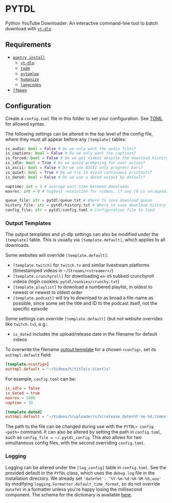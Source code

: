 # PYTDL
Python YouTube Downloader: An interactive command-line tool to batch download with [`yt-dlp`](https://github.com/yt-dlp/yt-dlp)

## Requirements

- [`poetry install`](https://python-poetry.org/)
  + [`yt-dlp`](https://github.com/yt-dlp/yt-dlp)
  + [`tqdm`](https://github.com/tqdm/tqdm)
  + [`pytomlpp`](https://pypi.org/project/pytomlpp/)
  + [`humanize`](https://github.com/jmoiron/humanize)
  + [`langcodes`](https://pypi.org/project/langcodes/)
- [`ffmpeg`](https://ffmpeg.org)

## Configuration

Create a `config.toml` file in this folder to set your configuration. See [TOML](toml.io/en/) for allowed syntax.

The following settings can be altered in the top level of the config file, where they must all appear before any `[template]` tables:

```py
is_audio: bool = False # Do we only want the audio files?
is_captions: bool = False # Do we only want the captions?
is_forced: bool = False # Do we get videos despite the download history?
is_idle: bool = True # Do we avoid prompting for user action?
is_ascii: bool = False # Do we use ASCII only progress bars?
is_quiet: bool = True # Do we try to avoid continuous printouts?
is_dated: bool = False # Do we use a dated output by default?

naptime: int = 3 # average wait-time between downloads
maxres: int = 0 # highest resolution for videos, if any (0 is uncapped)

queue_file: str = pytdl/queue.txt # Where to save download queue
history_file: str = pytdl/history.txt # Where to save download history
config_file: str = pytdl/config.toml # Configuration file to load
```

### Output Templates

The output templates and yt-dlp settings can also be modified under the `[template]` table. This is usually via `[template.default]`, which applies to all downloads.

Some websites will override `[template.default]`:
- `[template.twitch]` for `twitch.tv` and similar livestream platforms (timestamped videos in `~/Streams/<streamer>/`)
- `[template.crunchyroll]` for downloading `en-US` subbed crunchyroll videos (login cookies: `pytdl/cookies/crunchy.txt`)
- `[template.playlist]` to download a numbered playlist, in oldest to newest or newest to oldest order
- `[template.podcast]` will try to download to as broad a file-name as possible, since some set the title and ID to the podcast itself, not the specific episode

Some settings can override `[template.default]` (but not website overrides like `twitch.tv`), e.g.:
- `is_dated` includes the upload/release date in the filename for default videos

To overwrite the filename [output template](https://github.com/yt-dlp/yt-dlp#output-template) for a chosen `<config>`, set its `outtmpl.default` field:
```toml
[template.<config>]
outtmpl.default = "~/Videos/%(title)s.%(ext)s"
```

For example, `config.toml` can be:

```toml
is_idle = false
is_dated = true
maxres = 1080
naptime = 10

[template.dated]
outtmpl.default = "~/Videos/%(uploader)s/%(release_date>%Y-%m-%d,timestamp>%Y-%m-%d,upload_date>%Y-%m-%d|20xx-xx-xx)s %(title)s [%(id)s].%(ext)s"
```

The path to the file can be changed during use with the `PYTDL> config <path>` command.
It can also be altered by setting the path in `config.toml`, such as `config_file = ~/.pytdl_config`.
This also allows for two simultaneous config files, with the second overriding `config.toml`.

### Logging

Logging can be altered under the `[log_config]` table in `config.toml`. See the provided default in the `PYTDL` class, which uses the `debug.log` file in the installation directory. We already set `'datefmt': '%Y-%m-%d-%H-%M-%S,uuu'` by modifying `logging.Formatter.default_time_format`, so do not override `datefmt` in a formatter unless you're happy losing the millisecond component. The schema for the dictionary is available [here](https://docs.python.org/3/library/logging.config.html#logging-config-dictschema).
